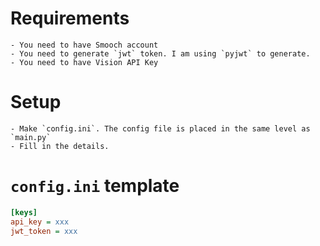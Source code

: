 # Requirements
    - You need to have Smooch account
    - You need to generate `jwt` token. I am using `pyjwt` to generate.
    - You need to have Vision API Key

# Setup
    - Make `config.ini`. The config file is placed in the same level as `main.py`
    - Fill in the details.

# `config.ini` template
```ini
[keys]
api_key = xxx
jwt_token = xxx
```
    